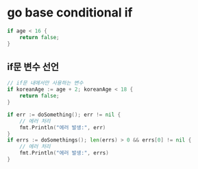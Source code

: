# go base conditional if

```go
if age < 16 {
    return false;
}
```

## if문 변수 선언

```go
// if문 내에서만 사용하는 변수
if koreanAge := age + 2; koreanAge < 18 {
    return false;
}

if err := doSomething(); err != nil {
    // 에러 처리
    fmt.Println("에러 발생:", err)
}
if errs := doSomethings(); len(errs) > 0 && errs[0] != nil {
    // 에러 처리
    fmt.Println("에러 발생:", errs)
}
```
